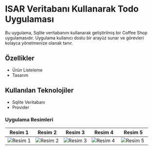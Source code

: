 # ISAR Veritabanı Kullanarak Todo Uygulaması

Bu uygulama, Sqlite veritabanını kullanarak geliştirilmiş bir Coffee Shop uygulamasıdır. Uygulama kullanıcı dostu bir arayüz sunar ve görevleri kolayca yönetmenize olanak tanır.

## Özellikler

- Ürün Listeleme
- Tasarım

## Kullanılan Teknolojiler
- Sqlite Veritabanı
- Provider



### Uygulama Resimleri

| Resim 1 | Resim 2 | Resim 3 | Resim 4 | Resim 5 |
|---------|---------|---------|---------|---------|
| ![Resim 1](https://github.com/ibryitiz/isar_database_with_provider/blob/main/RES%C4%B0MLER/isar_1.png?raw=true) | ![Resim 2](https://github.com/ibryitiz/isar_database_with_provider/blob/main/RES%C4%B0MLER/isar_2.png?raw=true) |![Resim 3](https://github.com/ibryitiz/isar_database_with_provider/blob/main/RES%C4%B0MLER/isar_3.png?raw=true) | ![Resim 4](https://github.com/ibryitiz/isar_database_with_provider/blob/main/RES%C4%B0MLER/isar_4.png?raw=true) |![Resim 5](https://github.com/ibryitiz/isar_database_with_provider/blob/main/RES%C4%B0MLER/isar_5.png?raw=true) |
